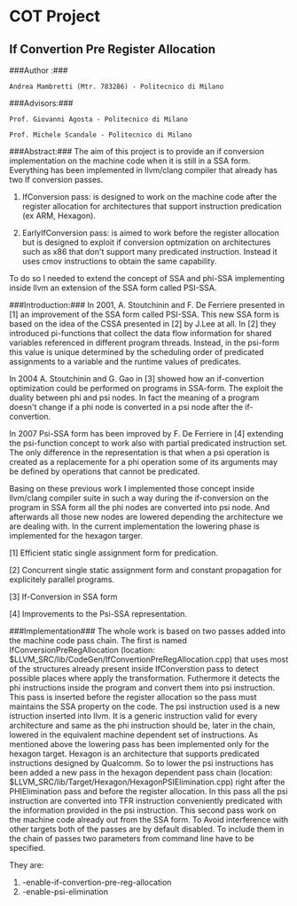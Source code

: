 COT Project  
=================================================
If Convertion Pre Register Allocation
------------------------------------------------

###Author :###

    Andrea Mambretti (Mtr. 783286) - Politecnico di Milano

###Advisors:###

    Prof. Giovanni Agosta - Politecnico di Milano

    Prof. Michele Scandale - Politecnico di Milano

###Abstract:###
The aim of this project is to provide an if conversion implementation on the machine code when it is still in a SSA form. 
Everything has been implemented in llvm/clang compiler that already has two If conversion passes. 

1. IfConversion pass: is designed to work on the machine code after the register allocation for architectures that support instruction predication (ex ARM, Hexagon). 

2. EarlyIfConversion pass: is aimed to work before the register allocation but is designed to exploit if conversion optmization on architectures such as x86 that don't support many predicated instruction. Instead
it uses cmov instructions to obtain the same capability.

To do so I needed to extend the concept of SSA and phi-SSA implementing inside llvm an extension of the SSA form called PSI-SSA. 


###Introduction:###
In 2001, A. Stoutchinin and  F. De Ferriere presented in [1] an improvement of the SSA form  called PSI-SSA. This new SSA form is based on the idea of the CSSA presented in [2] 
by J.Lee at all. In [2] they introduced pi-functions that collect the data flow information for shared variables referenced in different program threads. Instead, in the psi-form
this value is unique determined by the scheduling order of predicated assignments to a variable and the runtime values of predicates.

In 2004 A. Stoutchinin and G. Gao in [3] showed how an if-convertion optimization could be performed on programs in SSA-form. The exploit the duality between phi and psi nodes. In fact the meaning of a program doesn't change
if a phi node is converted in a psi node after the if-convertion.

In 2007 Psi-SSA form has been improved by F. De Ferriere in [4] extending the psi-function concept to work also with partial predicated instruction set. The only difference in the representation is
that when a psi operation is created as a replacemente for a phi operation some of its arguments may be defined by operations that cannot be predicated.

Basing on these previous work I implemented those concept inside llvm/clang compiler suite in such a way during the if-conversion on the program in SSA form all the phi nodes are converted into psi node. And afterwards all those new nodes are lowered depending the architecture we are dealing with. In the current implementation the lowering phase is implemented for the hexagon targer.



[1] Efficient static single assignment form for predication.

[2] Concurrent single static assignment form and constant propagation for explicitely parallel programs. 

[3] If-Conversion in SSA form

[4] Improvements to the Psi-SSA representation.

###Implementation###
The whole work is based on two passes added into the machine code pass chain. The first is named IfConversionPreRegAllocation (location: $LLVM\_SRC/lib/CodeGen/IfConvertionPreRegAllocation.cpp) that uses most of the structures already present inside IfConverstion pass to detect possible places where apply the transformation. Futhermore it detects the phi instructions inside the program and convert them into psi instruction. This pass is inserted before the register allocation so the pass must maintains the SSA property on the code. 
The psi instruction used is a new istruction inserted into llvm. It is a generic instruction valid for every architecture and same as the phi instruction should be, later in the chain, lowered in the equivalent machine dependent set of instructions.
As mentioned above the lowering pass has been implemented only for the hexagon target. Hexagon is an architecture that supports predicated instructions designed by Qualcomm. 
So to lower the psi instructions has been added a new pass in the hexagon dependent pass chain (location: $LLVM\_SRC/lib/Target/Hexagon/HexagonPSIElimination.cpp) right after the PHIElimination pass and before the register allocation. In this pass all the psi instruction are converted into TFR instruction conveniently predicated with the information provided in the psi instruction. This second pass work on the machine code already out from the SSA form.
To Avoid interference with other targets both of the passes are by default disabled. To include them in the chain of passes two parameters from command line have to be specified.

They are:

1. -enable-if-convertion-pre-reg-allocation 
2. -enable-psi-elimination 



  
